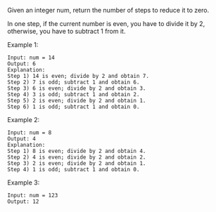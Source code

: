 Given an integer num, return the number of steps to reduce it to zero.

In one step, if the current number is even, you have to divide it by 2, otherwise, you have to subtract 1 from it.

Example 1:

    Input: num = 14
    Output: 6
    Explanation:
    Step 1) 14 is even; divide by 2 and obtain 7.
    Step 2) 7 is odd; subtract 1 and obtain 6.
    Step 3) 6 is even; divide by 2 and obtain 3.
    Step 4) 3 is odd; subtract 1 and obtain 2.
    Step 5) 2 is even; divide by 2 and obtain 1.
    Step 6) 1 is odd; subtract 1 and obtain 0.

Example 2:

    Input: num = 8
    Output: 4
    Explanation:
    Step 1) 8 is even; divide by 2 and obtain 4.
    Step 2) 4 is even; divide by 2 and obtain 2.
    Step 3) 2 is even; divide by 2 and obtain 1.
    Step 4) 1 is odd; subtract 1 and obtain 0.

Example 3:

    Input: num = 123
    Output: 12
